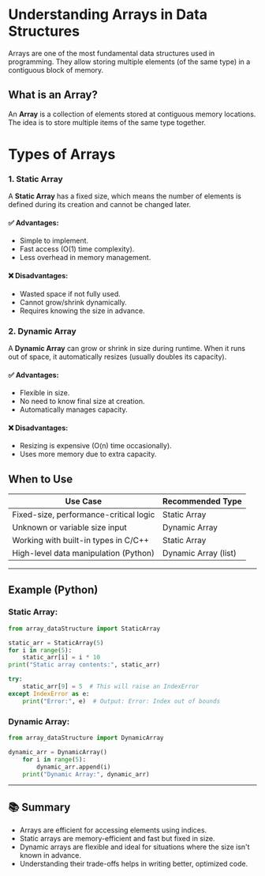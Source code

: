 # Understanding Arrays in Data Structures

Arrays are one of the most fundamental data structures used in programming. They allow storing multiple elements (of the same type) in a contiguous block of memory.



## What is an Array?

An **Array** is a collection of elements stored at contiguous memory locations. The idea is to store multiple items of the same type together.



# Types of Arrays

### 1. **Static Array**

A **Static Array** has a fixed size, which means the number of elements is defined during its creation and cannot be changed later.

#### ✅ Advantages:

* Simple to implement.
* Fast access (O(1) time complexity).
* Less overhead in memory management.

#### ❌ Disadvantages:

* Wasted space if not fully used.
* Cannot grow/shrink dynamically.
* Requires knowing the size in advance.

### 2. **Dynamic Array**

A **Dynamic Array** can grow or shrink in size during runtime. When it runs out of space, it automatically resizes (usually doubles its capacity).

#### ✅ Advantages:

* Flexible in size.
* No need to know final size at creation.
* Automatically manages capacity.

#### ❌ Disadvantages:

* Resizing is expensive (O(n) time occasionally).
* Uses more memory due to extra capacity.



## When to Use

| Use Case                               | Recommended Type     |
| -------------------------------------- | -------------------- |
| Fixed-size, performance-critical logic | Static Array         |
| Unknown or variable size input         | Dynamic Array        |
| Working with built-in types in C/C++   | Static Array         |
| High-level data manipulation (Python)  | Dynamic Array (list) |

---

## Example (Python)

### Static Array:

```python
from array_dataStructure import StaticArray

static_arr = StaticArray(5)
for i in range(5):
    static_arr[i] = i * 10
print("Static array contents:", static_arr)

try:
    static_arr[9] = 5  # This will raise an IndexError
except IndexError as e:
    print("Error:", e)  # Output: Error: Index out of bounds

```

### Dynamic Array:

```python
from array_dataStructure import DynamicArray

dynamic_arr = DynamicArray()
    for i in range(5):
        dynamic_arr.append(i)
    print("Dynamic Array:", dynamic_arr)

```

---

## 📚 Summary

* Arrays are efficient for accessing elements using indices.
* Static arrays are memory-efficient and fast but fixed in size.
* Dynamic arrays are flexible and ideal for situations where the size isn't known in advance.
* Understanding their trade-offs helps in writing better, optimized code.

